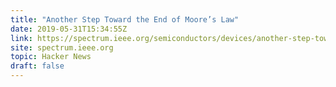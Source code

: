 ```yaml
---
title: "Another Step Toward the End of Moore’s Law"
date: 2019-05-31T15:34:55Z
link: https://spectrum.ieee.org/semiconductors/devices/another-step-toward-the-end-of-moores-law?utm_medium=RSS&utm_source=hune
site: spectrum.ieee.org
topic: Hacker News
draft: false
---
```

